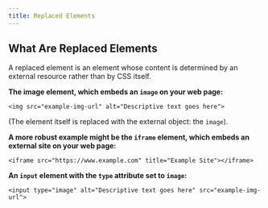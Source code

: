 ```yaml
---
title: Replaced Elements
---
```


## What Are Replaced Elements

A replaced element is an element whose content is determined by an external resource rather than by CSS itself.


**The image element, which embeds an `image` on your web page:**

`<img src="example-img-url" alt="Descriptive text goes here">`

(The element itself is replaced with the external object: the `image`).


**A more robust example might be the `iframe` element, which embeds an external site on your web page:**

`<iframe src="https://www.example.com" title="Example Site"></iframe>`

**An `input` element with the `type` attribute set to `image`:**

`<input type="image" alt="Descriptive text goes here" src="example-img-url">`
